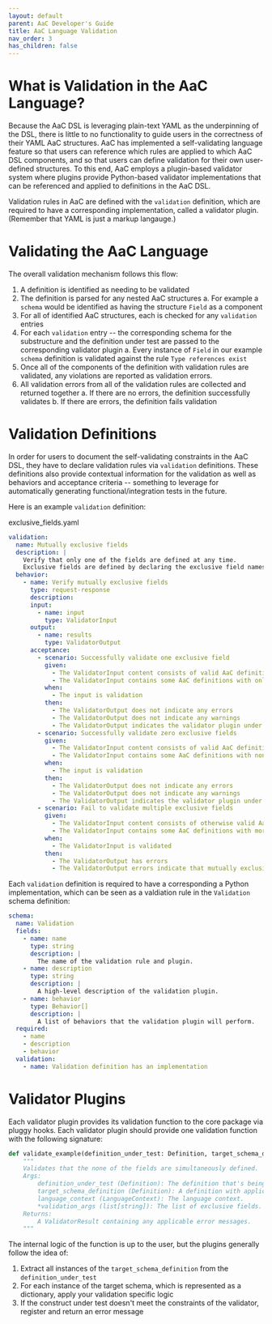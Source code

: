 ```yaml
---
layout: default
parent: AaC Developer's Guide
title: AaC Language Validation
nav_order: 3
has_children: false
---
```


# What is Validation in the AaC Language?
Because the AaC DSL is leveraging plain-text YAML as the underpinning of the DSL, there is little to no functionality to guide users in the correctness of their YAML AaC structures. AaC has implemented a self-validating language feature so that users can reference which rules are applied to which AaC DSL components, and so that users can define validation for their own user-defined structures. To this end, AaC employs a plugin-based validator system where plugins provide Python-based validator implementations that can be referenced and applied to definitions in the AaC DSL.

Validation rules in AaC are defined with the `validation` definition, which are required to have a corresponding implementation, called a validator plugin. (Remember that YAML is just a markup langauge.)

# Validating the AaC Language
The overall validation mechanism follows this flow:
1. A definition is identified as needing to be validated
2. The definition is parsed for any nested AaC structures
  a. For example a `schema` would be identified as having the structure `Field` as a component
3. For all of identified AaC structures, each is checked for any `validation` entries
4. For each `validation` entry -- the corresponding schema for the substructure and the definition under test are passed to the corresponding validator plugin
  a. Every instance of `Field` in our example `schema` definition is validated against the rule `Type references exist`
5. Once all of the components of the definition with validation rules are validated, any violations are reported as validation errors.
6. All validation errors from all of the validation rules are collected and returned together
  a. If there are no errors, the definition successfully validates
  b. If there are errors, the definition fails validation

# Validation Definitions
In order for users to document the self-validating constraints in the AaC DSL, they have to declare validation rules via `validation` definitions. These definitions also provide contextual information for the validation as well as behaviors and acceptance criteria -- something to leverage for automatically generating functional/integration tests in the future.


Here is an example `validation` definition:

exclusive_fields.yaml
```yaml
validation:
  name: Mutually exclusive fields
  description: |
    Verify that only one of the fields are defined at any time.
    Exclusive fields are defined by declaring the exclusive field names as validation arguments.
  behavior:
    - name: Verify mutually exclusive fields
      type: request-response
      description:
      input:
        - name: input
          type: ValidatorInput
      output:
        - name: results
          type: ValidatorOutput
      acceptance:
        - scenario: Successfully validate one exclusive field
          given:
            - The ValidatorInput content consists of valid AaC definitions.
            - The ValidatorInput contains some AaC definitions with only one of the mutually exclusive fields defined.
          when:
            - The input is validation
          then:
            - The ValidatorOutput does not indicate any errors
            - The ValidatorOutput does not indicate any warnings
            - The ValidatorOutput indicates the validator plugin under test is valid
        - scenario: Successfully validate zero exclusive fields
          given:
            - The ValidatorInput content consists of valid AaC definitions.
            - The ValidatorInput contains some AaC definitions with none of the mutually exclusive fields defined.
          when:
            - The input is validation
          then:
            - The ValidatorOutput does not indicate any errors
            - The ValidatorOutput does not indicate any warnings
            - The ValidatorOutput indicates the validator plugin under test is valid
        - scenario: Fail to validate multiple exclusive fields
          given:
            - The ValidatorInput content consists of otherwise valid AaC definitions.
            - The ValidatorInput contains some AaC definitions with more than one of the mutually exclusive fields defined.
          when:
            - The ValidatorInput is validated
          then:
            - The ValidatorOutput has errors
            - The ValidatorOutput errors indicate that mutually exclusive fields are simultaneously defined.
```

Each `validation` definition is required to have a corresponding a Python implementation, which can be seen as a valdiation rule in the `Validation` schema definition:

```yaml
schema:
  name: Validation
  fields:
    - name: name
      type: string
      description: |
        The name of the validation rule and plugin.
    - name: description
      type: string
      description: |
        A high-level description of the validation plugin.
    - name: behavior
      type: Behavior[]
      description: |
        A list of behaviors that the validation plugin will perform.
  required:
    - name
    - description
    - behavior
  validation:
    - name: Validation definition has an implementation
```

# Validator Plugins
Each validator plugin provides its validation function to the core package via pluggy hooks. Each validator plugin should provide one validation function with the following signature:
```python
def validate_example(definition_under_test: Definition, target_schema_definition: Definition, language_context: LanguageContext, *validation_args) -> ValidatorResult:
    """
    Validates that the none of the fields are simultaneously defined.
    Args:
        definition_under_test (Definition): The definition that's being validated.
        target_schema_definition (Definition): A definition with applicable validation.
        language_context (LanguageContext): The language context.
        *validation_args (list[string]): The list of exclusive fields.
    Returns:
        A ValidatorResult containing any applicable error messages.
    """
```

The internal logic of the function is up to the user, but the plugins generally follow the idea of:
1. Extract all instances of the `target_schema_definition` from the `definition_under_test`
2. For each instance of the target schema, which is represented as a dictionary, apply your validation specific logic
3. If the construct under test doesn't meet the constraints of the validator, register and return an error message


